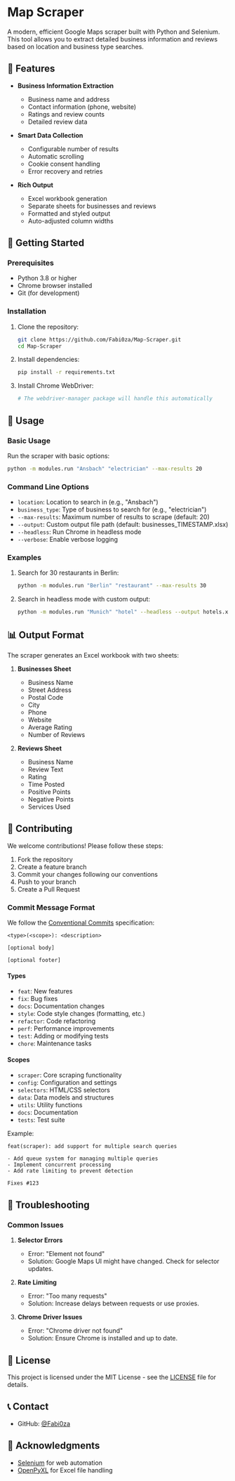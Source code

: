 # Map Scraper

A modern, efficient Google Maps scraper built with Python and Selenium. This tool allows you to extract detailed business information and reviews based on location and business type searches.

## 🌟 Features

- **Business Information Extraction**
  - Business name and address
  - Contact information (phone, website)
  - Ratings and review counts
  - Detailed review data

- **Smart Data Collection**
  - Configurable number of results
  - Automatic scrolling
  - Cookie consent handling
  - Error recovery and retries

- **Rich Output**
  - Excel workbook generation
  - Separate sheets for businesses and reviews
  - Formatted and styled output
  - Auto-adjusted column widths

## 🚀 Getting Started

### Prerequisites

- Python 3.8 or higher
- Chrome browser installed
- Git (for development)

### Installation

1. Clone the repository:
   ```bash
   git clone https://github.com/Fabi0za/Map-Scraper.git
   cd Map-Scraper
   ```

2. Install dependencies:
   ```bash
   pip install -r requirements.txt
   ```

3. Install Chrome WebDriver:
   ```bash
   # The webdriver-manager package will handle this automatically
   ```

## 📖 Usage

### Basic Usage

Run the scraper with basic options:
```bash
python -m modules.run "Ansbach" "electrician" --max-results 20
```

### Command Line Options

- `location`: Location to search in (e.g., "Ansbach")
- `business_type`: Type of business to search for (e.g., "electrician")
- `--max-results`: Maximum number of results to scrape (default: 20)
- `--output`: Custom output file path (default: businesses_TIMESTAMP.xlsx)
- `--headless`: Run Chrome in headless mode
- `--verbose`: Enable verbose logging

### Examples

1. Search for 30 restaurants in Berlin:
   ```bash
   python -m modules.run "Berlin" "restaurant" --max-results 30
   ```

2. Search in headless mode with custom output:
   ```bash
   python -m modules.run "Munich" "hotel" --headless --output hotels.xlsx
   ```

## 📊 Output Format

The scraper generates an Excel workbook with two sheets:

1. **Businesses Sheet**
   - Business Name
   - Street Address
   - Postal Code
   - City
   - Phone
   - Website
   - Average Rating
   - Number of Reviews

2. **Reviews Sheet**
   - Business Name
   - Review Text
   - Rating
   - Time Posted
   - Positive Points
   - Negative Points
   - Services Used

## 🤝 Contributing

We welcome contributions! Please follow these steps:

1. Fork the repository
2. Create a feature branch
3. Commit your changes following our conventions
4. Push to your branch
5. Create a Pull Request

### Commit Message Format

We follow the [Conventional Commits](https://www.conventionalcommits.org/) specification:

```
<type>(<scope>): <description>

[optional body]

[optional footer]
```

#### Types
- `feat`: New features
- `fix`: Bug fixes
- `docs`: Documentation changes
- `style`: Code style changes (formatting, etc.)
- `refactor`: Code refactoring
- `perf`: Performance improvements
- `test`: Adding or modifying tests
- `chore`: Maintenance tasks

#### Scopes
- `scraper`: Core scraping functionality
- `config`: Configuration and settings
- `selectors`: HTML/CSS selectors
- `data`: Data models and structures
- `utils`: Utility functions
- `docs`: Documentation
- `tests`: Test suite

Example:
```
feat(scraper): add support for multiple search queries

- Add queue system for managing multiple queries
- Implement concurrent processing
- Add rate limiting to prevent detection

Fixes #123
```

## 🔧 Troubleshooting

### Common Issues

1. **Selector Errors**
   - Error: "Element not found"
   - Solution: Google Maps UI might have changed. Check for selector updates.

2. **Rate Limiting**
   - Error: "Too many requests"
   - Solution: Increase delays between requests or use proxies.

3. **Chrome Driver Issues**
   - Error: "Chrome driver not found"
   - Solution: Ensure Chrome is installed and up to date.

## 📝 License

This project is licensed under the MIT License - see the [LICENSE](LICENSE) file for details.

## 📞 Contact

- GitHub: [@Fabi0za](https://github.com/Fabi0za)

## 🙏 Acknowledgments

- [Selenium](https://www.selenium.dev/) for web automation
- [OpenPyXL](https://openpyxl.readthedocs.io/) for Excel file handling